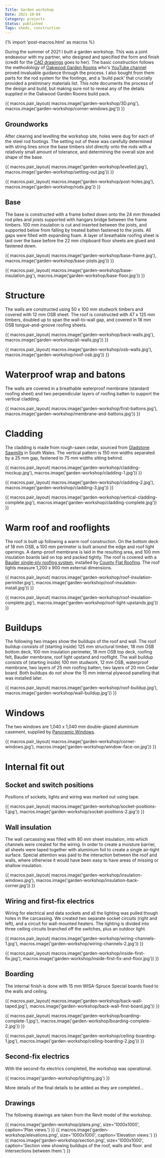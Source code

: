 ```yaml
---
Title: Garden workshop
Date: 2021-10-04
Category: projects
Status: published
Tags: sheds, construction
---
```


{% import 'post-macros.html' as macros %}


During the summer of 2021 I built a garden workshop. This was a joint endeavour
with my partner, who designed and specified the form and finish (credit for the
[CAD drawings](#drawings) goes to her). The basic construction follows the methodology of
[Oakwood Garden Rooms](https://www.oakwoodgardenrooms.com/) who's [YouTube
channel](https://www.youtube.com/channel/UChqWFbSX8STP_c8W0RVW1Xw) proved
invaluable guidance through the process. I also bought from them parts for the
rod system for the footings, and a 'build pack' that crucially
provided a preliminary materials list.  This note documents the process of the
design and build, but making sure not to reveal any of the details supplied in the
Oakwood Garden Rooms build pack.

{{ macros.pair_layout(
     macros.image('garden-workshop/3D.png'),
     macros.image('garden-workshop/corner-windows.jpg')) }}

## Groundworks

After clearing and levelling the workshop site, holes were dug for each of the
steel rod footings. The setting out of these was carefully determined with
string lines since the base timbers slot directly onto the rods with a
relatively small amount of tolerance, and determining the overall size and
shape of the base.

{{ macros.pair_layout(
     macros.image('garden-workshop/levelled.jpg'),
     macros.image('garden-workshop/setting-out.jpg')) }}

{{ macros.pair_layout(
     macros.image('garden-workshop/post-holes.jpg'),
     macros.image('garden-workshop/rods.jpg')) }}

## Base

The base is constructed with a frame bolted down onto the 24 mm threaded rod
piles and joists supported with hangars bridge between the frame timbers. 100
mm insulation is cut and inserted between the joists, and supported below from
falling by treated batten fastened to the joists. All gaps were filled with
expanding foam. A layer of breathable roofing sheet is laid over the base
before the 22 mm chipboard floor sheets are glued and fastened down.

{{ macros.pair_layout(
    macros.image('garden-workshop/base-frame.jpg'),
    macros.image('garden-workshop/base-joists.jpg')) }}

{{ macros.pair_layout(
    macros.image('garden-workshop/base-insulation.jpg'),
    macros.image('garden-workshop/base-floor.jpg')) }}

# Structure

The walls are constructed using 50 x 100 mm studwork timbers and covered with 12 mm OSB
sheet. The roof is constructed with 47 x 125 mm timbers, doubled up to span the
wall-to-wall gap, and covered in 18 mm OSB tongue-and-groove roofing sheets.

{{ macros.pair_layout(
    macros.image('garden-workshop/back-walls.jpg'),
    macros.image('garden-workshop/all-walls.jpg')) }}

{{ macros.pair_layout(
     macros.image('garden-workshop/osb-walls.jpg'),
     macros.image('garden-workshop/roof-osb.jpg')) }}

# Waterproof wrap and batons

The walls are covered in a breathable waterproof membrane (standard roofing
sheet) and two perpendicular layers of roofing batten to support the vertical
cladding.

{{ macros.pair_layout(
     macros.image('garden-workshop/first-battons.jpg'),
     macros.image('garden-workshop/membrane-and-battons.jpg')) }}

# Cladding

The cladding is made from rough-sawn cedar, sourced from [Gladstone
Sawmills](https://gladstonesawmills.co.uk/) in South Wales. The vertical
pattern is 150 mm widths separated by a 25 mm gap, fastened to 75 mm widths
sitting behind.

{{ macros.pair_layout(
    macros.image('garden-workshop/cladding-mockup.jpg'),
    macros.image('garden-workshop/cladding-1.jpg')) }}

{{ macros.pair_layout(
    macros.image('garden-workshop/cladding-2.jpg'),
    macros.image('garden-workshop/cladding-3.jpg')) }}

{{ macros.pair_layout(
    macros.image('garden-workshop/vertical-cladding-complete.jpg'),
    macros.image('garden-workshop/cladding-complete.jpg')) }}

# Warm roof and rooflights

The roof is built up following a warm roof construction. On the bottom deck of
18 mm OSB, a 100 mm perimeter is built around the edge and roof light openings.
A damp-proof membrane is laid in the resulting area, and 100 mm insulation
boards laid on top and packed tightly. The roof is covered with a
[Bauder single-ply roofing system](https://www.bauder.co.uk/roof-systems/waterproofing-systems/bituminous-systems/bauder-total-roof-system),
installed by [County Flat Roofing](https://countyflatroofing.co.uk/). The roof
lights measure 1,200 x 900 mm external dimensions.

{{ macros.pair_layout(
    macros.image('garden-workshop/roof-insulation-perimiter.jpg'),
    macros.image('garden-workshop/roof-insulation-install.jpg')) }}

{{ macros.pair_layout(
    macros.image('garden-workshop/roof-insulation-complete.jpg'),
    macros.image('garden-workshop/roof-light-upstands.jpg')) }}

# Buildups

The following two images show the buildups of the roof and wall. The roof
buildup consists of (starting inside) 125 mm structural timber, 18 mm OSB
bottom deck, 100 mm insulation perimeter, 18 mm OSB top deck, roofing felt,
Bauder membrane, roof light upstand and rooflight. The wall buildup consists of (starting
inside) 100 mm studwork, 12 mm OSB, waterproof membrane, two layers of 25 mm
roofing batten, two layers of 20 mm Cedar board. Both buildups do not show the
15 mm internal plywood panelling that was installed later.

{{ macros.pair_layout(
    macros.image('garden-workshop/roof-buildup.jpg'),
    macros.image('garden-workshop/wall-buildup.jpg')) }}

# Windows

The two windows are 1,040 x 1,040 mm double-glazed aluminium casement, supplied by
[Panoramic Windows](https://www.panoramicwindows.co.uk/).

{{ macros.pair_layout(
     macros.image('garden-workshop/corner-windows.jpg'),
     macros.image('garden-workshop/window-face-on.jpg')) }}

# Internal fit out

## Socket and switch positions

Positions of sockets, lights and wiring was marked out using tape.

{{ macros.pair_layout(
    macros.image('garden-workshop/socket-positions-1.jpg'),
    macros.image('garden-workshop/socket-positions-2.jpg')) }}

## Wall insulation

The wall carcassing was filled with 80 mm sheet insulation, into which channels
were created for the wiring. In order to create a moisture barrier, all sheets
were taped together with aluminium foil to create a single air-tight surface.
Special attention was paid to the interaction between the roof and walls, where
otherwise it would have been easy to have areas of missing or shallow
insulation.

{{ macros.pair_layout(
     macros.image('garden-workshop/insulation-windows.jpg'),
     macros.image('garden-workshop/insulation-back-corner.jpg')) }}

## Wiring and first-fix electrics

Wiring for electrical and data sockets and all the lighting was pulled though
holes in the carcassing. We created two separate socket circuits (right and
left), and a circuit for wall-mounted heaters. The lighting is divided into
three ceiling circuits branched off the switches, plus an outdoor light.

{{ macros.pair_layout(
    macros.image('garden-workshop/wiring-channels-1.jpg'),
    macros.image('garden-workshop/wiring-channels-2.jpg')) }}

{{ macros.pair_layout(
     macros.image('garden-workshop/inside-first-fix.jpg'),
     macros.image('garden-workshop/inside-first-fix-and-floor.jpg')) }}

## Boarding

The internal finish is done with 15 mm WISA-Spruce Special boards fixed to the
walls and ceiling.

{{ macros.pair_layout(
   macros.image('garden-workshop/back-wall-taped.jpg'),
   macros.image('garden-workshop/back-wall-first-board.jpg')) }}

{{ macros.pair_layout(
     macros.image('garden-workshop/boarding-complete-1.jpg'),
     macros.image('garden-workshop/boarding-complete-2.jpg')) }}

{{ macros.pair_layout(
     macros.image('garden-workshop/ceiling-boarding-1.jpg'),
     macros.image('garden-workshop/ceiling-boarding-2.jpg')) }}

## Second-fix electrics

With the second-fix electrics completed, the workshop was operational.

{{ macros.image('garden-workshop/lighting.jpg') }}

More details of the final details to be added as they are completed...

<a name="drawings" class="anchor"></a>

## Drawings

The following drawings are taken from the Revit model of the workshop.

{{ macros.image('garden-workshop/plans.png', size='1000x1000', caption='Plan views.') }}
{{ macros.image('garden-workshop/elevations.png', size='1000x1000', caption='Elevation views.') }}
{{ macros.image('garden-workshop/section.png', size='1000x1000', caption='Section view showing
buildups of the roof, walls and floor. and intersections between them.') }}
